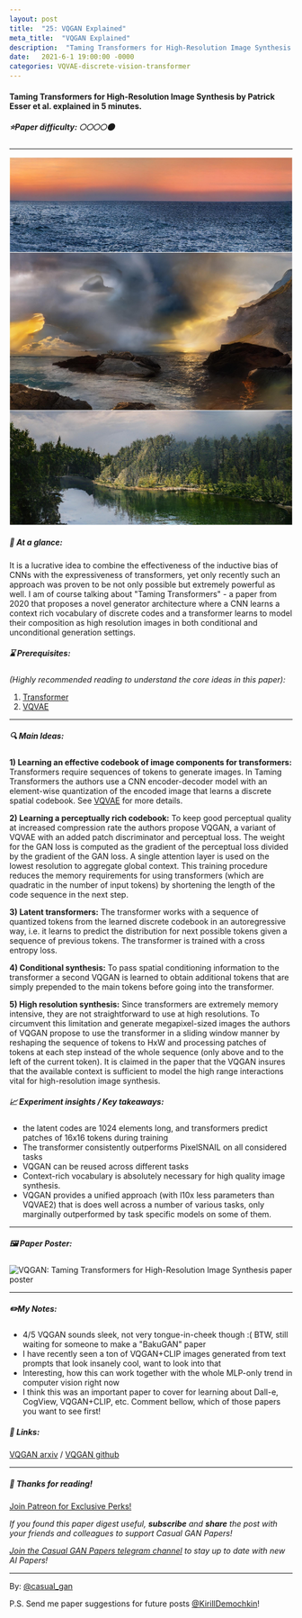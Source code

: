 ```yaml
---
layout: post
title:  "25: VQGAN Explained"
meta_title:  "VQGAN Explained"
description:  "Taming Transformers for High-Resolution Image Synthesis by Patrick Esser et al. explained in 5 minutes."
date:   2021-6-1 19:00:00 -0000
categories: VQVAE-discrete-vision-transformer
---
```


#### Taming Transformers for High-Resolution Image Synthesis by Patrick Esser et al. explained in 5 minutes.

##### ⭐️Paper difficulty: 🌕🌕🌕🌕🌑

***

![VQGAN: Taming Transformers for High-Resolution Image Synthesis teaser](/assets/images/vqgan_teaser.jpg "VQGAN teaser")

##### 🎯 At a glance:

It is a lucrative idea to combine the effectiveness of the inductive bias of CNNs with the expressiveness of transformers, yet only recently such an approach was proven to be not only possible but extremely powerful as well. I am of course talking about "Taming Transformers" - a paper from 2020 that proposes a novel generator architecture where a CNN learns a context rich vocabulary of discrete codes and a transformer learns to model their composition as high resolution images in both conditional and unconditional generation settings.

##### ⌛️ Prerequisites:

*(Highly recommended reading to understand the core ideas in this paper):*
1. [Transformer](https://arxiv.org/abs/1706.03762)
2. [VQVAE](https://t.me/casual_gan/30)

***

##### 🔍 Main Ideas:

**1) Learning an effective codebook of image components for transformers:**
Transformers require sequences of tokens to generate images. In Taming Transformers the authors use a CNN encoder-decoder model with an element-wise quantization of the encoded image that learns a discrete spatial codebook. See [VQVAE](https://t.me/casual_gan/30) for more details.

**2) Learning a perceptually rich codebook:**
To keep good perceptual quality at increased compression rate the authors propose VQGAN, a variant of VQVAE with an added patch discriminator and perceptual loss. The weight for the GAN loss is computed as the gradient of the perceptual loss divided by the gradient of the GAN loss. A single attention layer is used on the lowest resolution to aggregate global context. This training procedure reduces the memory requirements for using transformers (which are quadratic in the number of input tokens) by shortening the length of the code sequence in the next step.

**3) Latent transformers:**
The transformer works with a sequence of quantized tokens from the learned discrete codebook in an autoregressive way, i.e. it learns to predict the distribution for next possible tokens given a sequence of previous tokens. The transformer is trained with a cross entropy loss.

**4) Conditional synthesis:**
To pass spatial conditioning information to the transformer a second VQGAN is learned to obtain additional tokens that are simply prepended to the main tokens before going into the transformer.

**5) High resolution synthesis:**
Since transformers are extremely memory intensive, they are not straightforward to use at high resolutions. To circumvent this limitation and generate megapixel-sized images the authors of VQGAN propose to use the transformer in a sliding window manner by reshaping the sequence of tokens to HxW and processing patches of tokens at each step instead of the whole sequence (only above and to the left of the current token). It is claimed in the paper that the VQGAN insures that the available context is sufficient to model the high range interactions vital for high-resolution image synthesis.

##### 📈 Experiment insights / Key takeaways:

- the latent codes are 1024 elements long, and transformers predict patches of 16x16 tokens during training
- The transformer consistently outperforms PixelSNAIL on all considered tasks
- VQGAN can be reused across different tasks
- Context-rich vocabulary is absolutely necessary for high quality image synthesis.
- VQGAN provides a unified approach (with l10x less parameters than VQVAE2) that is does well across a number of various tasks, only marginally outperformed by task specific models on some of them.

***

##### 🖼️ Paper Poster:

![VQGAN: Taming Transformers for High-Resolution Image Synthesis paper poster](/assets/images/vqgan.png "VQGAN Paper Poster")

***

##### ✏️My Notes:

- 4/5 VQGAN sounds sleek, not very tongue-in-cheek though :( BTW, still waiting for someone to make a "BakuGAN" paper
- I have recently seen a ton of VQGAN+CLIP images generated from text prompts that look insanely cool, want to look into that
- Interesting, how this can work together with the whole MLP-only trend in computer vision right now
- I think this was an important paper to cover for learning about Dall-e, CogView, VQGAN+CLIP, etc. Comment bellow, which of those papers you want to see first!

##### 🔗 Links:
[VQGAN arxiv](https://arxiv.org/abs/2012.09841) / [VQGAN github](https://github.com/CompVis/taming-transformers)

***

##### 👋 Thanks for reading!

<a href="https://www.patreon.com/bePatron?u=53448948" data-patreon-widget-type="become-patron-button">Join Patreon for Exclusive Perks!</a><script async src="https://c6.patreon.com/becomePatronButton.bundle.js"></script>

*If you found this paper digest useful, **subscribe** and **share** the post with your friends and colleagues to support Casual GAN Papers!*

*[Join the Casual GAN Papers telegram channel](https://t.me/joinchat/KeutnzlvetRkZGZi) to stay up to date with new AI Papers!*

***

By: [@casual_gan](https://t.me/joinchat/KeutnzlvetRkZGZi)

P.S. Send me paper suggestions for future posts
[@KirillDemochkin](mailto:kdemochkin@gmail.com)!
